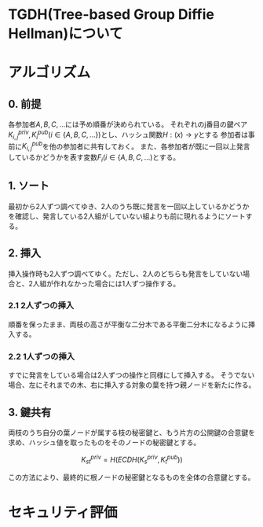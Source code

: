 TGDH(Tree-based Group Diffie Hellman)について
===

# アルゴリズム
## 0. 前提
各参加者$A,B,C,...$には予め順番が決められている。
それぞれのj番目の鍵ペア$K_{i,j}^{priv}, K_{i}^{pub} \left(i \in \left\{A,B,C,\ldots\right\}\right)$とし、ハッシュ関数$H: \left(x\right) \rightarrow y$とする
参加者は事前に$K_{i,j}^{pub}$を他の参加者に共有しておく。
また、各参加者が既に一回以上発言しているかどうかを表す変数$F_{i} \left(i \in \{A,B,C,\ldots\right)$とする。

## 1. ソート
最初から2人ずつ調べてゆき、2人のうち既に発言を一回以上しているかどうかを確認し、発言している2人組がしていない組よりも前に現れるようにソートする。

## 2. 挿入
挿入操作時も2人ずつ調べてゆく。ただし、2人のどちらも発言をしていない場合と、2人組が作れなかった場合には1人ずつ操作する。

### 2.1 2人ずつの挿入
順番を保ったまま、両枝の高さが平衡な二分木である平衡二分木になるように挿入する。

### 2.2 1人ずつの挿入
すでに発言をしている場合は2人ずつの操作と同様にして挿入する。
そうでない場合、左にそれまでの木、右に挿入する対象の葉を持つ親ノードを新たに作る。

## 3. 鍵共有
両枝のうち自分の葉ノードが属する枝の秘密鍵と、もう片方の公開鍵の合意鍵を求め、ハッシュ値を取ったものをそのノードの秘密鍵とする。

$$
K_{st}^{priv} = H\left(ECDH\left(K_{s}^{priv}, K_{t}^{pub}\right)\right)
$$

この方法により、最終的に根ノードの秘密鍵となるものを全体の合意鍵とする。

# セキュリティ評価



